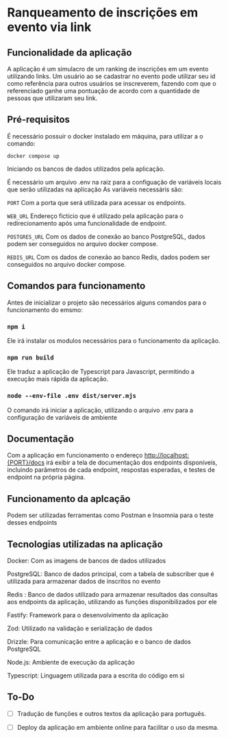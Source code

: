 # Ranqueamento de inscrições em evento via link

## Funcionalidade da aplicação

A aplicação é um simulacro de um ranking de inscrições em um evento utilizando links.
Um usuário ao se cadastrar no evento pode utilizar seu id como referência para outros usuários se inscreverem, fazendo com que o referenciado ganhe uma pontuação de acordo com a quantidade de pessoas que utilizaram seu link.

## Pré-requisitos

É necessário possuir o docker instalado em máquina, para utilizar a o comando:
```
docker compose up
```
Iniciando os bancos de dados utilizados pela aplicação.

É necessário um arquivo .env na raiz para a configuação de variáveis locais que serão utilizadas na aplicação
 As variáveis necessáris são:
 
 `PORT` Com a porta que será utilizada para acessar os endpoints.
 
 `WEB_URL` Endereço ficticio que é utilizado pela aplicação para o redirecionamento após uma funcionalidade de endpoint.

 `POSTGRES_URL` Com os dados de conexão ao banco PostgreSQL, dados podem ser conseguidos no arquivo docker compose.

 `REDIS_URL` Com os dados de conexão ao banco Redis, dados podem ser conseguidos no arquivo docker compose.

## Comandos para funcionamento

Antes de inicializar o projeto são necessários alguns comandos para o funcionamento do emsmo:

### `npm i`
Ele irá instalar os modulos necessários para o funcionamento da aplicação.

### `npm run build`
Ele traduz a aplicação de Typescript para Javascript, permitindo a execução mais rápida da aplicação.

### `node --env-file .env dist/server.mjs`
O comando irá iniciar a aplicação, utilizando o arquivo .env para a configuração de variáveis de ambiente

## Documentação
Com a aplicação em funcionamento o endereço [http://localhost:{PORT}/docs](http://localhost:{PORT}/docs) irá exibir a tela de documentação dos endpoints disponíveis, incluindo parâmetros de cada endpoint, respostas esperadas, e testes de endpoint na própria página.

## Funcionamento da aplcação
Podem ser utilizadas ferramentas como Postman e Insomnia para o teste desses endpoints 

## Tecnologias utilizadas na aplicação
Docker: Com as imagens de bancos de dados utilizados

PostgreSQL: Banco de dados principal, com a tabela de subscriber que é utilizada para armazenar dados de inscritos no evento

Redis : Banco de dados utilizado para armazenar resultados das consultas aos endpoints da aplicação, utilizando as funções disponibilizados por ele

Fastify: Framework para o desenvolvimento da aplicação

Zod: Utilizado na validação e serialização de dados 

Drizzle: Para comunicação entre a aplicação e o banco de dados PostgreSQL

Node.js: Ambiente de execução da aplicação

Typescript: Linguagem utilizada para a escrita do código em si


## To-Do

- [ ] Tradução de funções e outros textos da aplicação para português.
- [ ] Deploy da aplicação em ambiente online para facilitar o uso da mesma.

